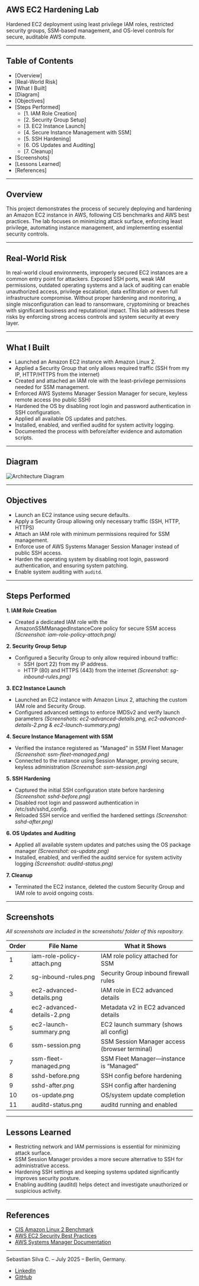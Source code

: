 ## AWS EC2 Hardening Lab

Hardened EC2 deployment using least privilege IAM roles, restricted security groups, SSM-based management, and OS-level controls for secure, auditable AWS compute.

---

## Table of Contents

- [Overview]
- [Real-World Risk]
- [What I Built]
- [Diagram]
- [Objectives]
- [Steps Performed]
  - [1. IAM Role Creation]
  - [2. Security Group Setup]
  - [3. EC2 Instance Launch]
  - [4. Secure Instance Management with SSM]
  - [5. SSH Hardening]
  - [6. OS Updates and Auditing]
  - [7. Cleanup]
- [Screenshots]
- [Lessons Learned]
- [References]

---

## Overview

This project demonstrates the process of securely deploying and hardening an Amazon EC2 instance in AWS, following CIS benchmarks and AWS best practices. The lab focuses on minimizing attack surface, enforcing least privilege, automating instance management, and implementing essential security controls.

---

## Real-World Risk

In real-world cloud environments, improperly secured EC2 instances are a common entry point for attackers. Exposed SSH ports, weak IAM permissions, outdated operating systems and a lack of auditing can enable unauthorized access, privilege escalation, data exfiltration or even full infrastructure compromise. Without proper hardening and monitoring, a single misconfiguration can lead to ransomware, cryptomining or breaches with significant business and reputational impact. This lab addresses these risks by enforcing strong access controls and system security at every layer.

---

## What I Built

- Launched an Amazon EC2 instance with Amazon Linux 2.
- Applied a Security Group that only allows required traffic (SSH from my IP, HTTP/HTTPS from the internet)
- Created and attached an IAM role with the least-privilege permissions needed for SSM management.
- Enforced AWS Systems Manager Session Manager for secure, keyless remote access (no public SSH)
- Hardened the OS by disabling root login and password authentication in SSH configuration.
- Applied all available OS updates and patches.
- Installed, enabled, and verified auditd for system activity logging.
- Documented the process with before/after evidence and automation scripts.

---

## Diagram

![Architecture Diagram](diagram.png)

---

## Objectives

- Launch an EC2 instance using secure defaults.
- Apply a Security Group allowing only necessary traffic (SSH, HTTP, HTTPS)
- Attach an IAM role with minimum permissions required for SSM management.
- Enforce use of AWS Systems Manager Session Manager instead of public SSH access.
- Harden the operating system by disabling root login, password authentication, and ensuring system patching.
- Enable system auditing with `auditd`.

---

## Steps Performed

**1. IAM Role Creation**
   - Created a dedicated IAM role with the AmazonSSMManagedInstanceCore policy for secure SSM access *(Screenshot: iam-role-policy-attach.png)*

**2. Security Group Setup**
   - Configured a Security Group to only allow required inbound traffic:
      - SSH (port 22) from my IP address.
      - HTTP (80) and HTTPS (443) from the internet *(Screenshot: sg-inbound-rules.png)*

**3. EC2 Instance Launch**
   - Launched an EC2 instance with Amazon Linux 2, attaching the custom IAM role and Security Group.
   - Configured advanced settings to enforce IMDSv2 and verify launch parameters *(Screenshots: ec2-advanced-details.png, ec2-advanced-details-2.png & ec2-launch-summary.png)*

**4. Secure Instance Management with SSM**
   - Verified the instance registered as "Managed" in SSM Fleet Manager *(Screenshot: ssm-fleet-managed.png)*
   - Connected to the instance using Session Manager, proving secure, keyless administration *(Screenshot: ssm-session.png)*

**5. SSH Hardening**
   - Captured the initial SSH configuration state before hardening *(Screenshot: sshd-before.png)*
   - Disabled root login and password authentication in /etc/ssh/sshd_config.
   - Reloaded SSH service and verified the hardened settings *(Screenshot: sshd-after.png)*

**6. OS Updates and Auditing**
   - Applied all available system updates and patches using the OS package manager *(Screenshot: os-update.png)*
   - Installed, enabled, and verified the auditd service for system activity logging *(Screenshot: auditd-status.png)*

**7. Cleanup**
   - Terminated the EC2 instance, deleted the custom Security Group and IAM role to avoid ongoing costs.

---

## Screenshots

*All screenshots are included in the screenshots/ folder of this repository.*

| Order | File Name                  | What it Shows                                 |
| ----- | -------------------------- | --------------------------------------------- |
| 1     | iam-role-policy-attach.png | IAM role policy attached for SSM              |
| 2     | sg-inbound-rules.png       | Security Group inbound firewall rules         |
| 3     | ec2-advanced-details.png   | IAM role in EC2 advanced details              |
| 4     | ec2-advanced-details-2.png | Metadata v2 in EC2 advanced details           |
| 5     | ec2-launch-summary.png     | EC2 launch summary (shows all config)         |
| 6     | ssm-session.png            | SSM Session Manager access (browser terminal) |
| 7     | ssm-fleet-managed.png      | SSM Fleet Manager—instance is “Managed”       |
| 8     | sshd-before.png            | SSH config before hardening                   |
| 9     | sshd-after.png             | SSH config after hardening                    |
| 10    | os-update.png              | OS/system update completion                   |
| 11    | auditd-status.png          | auditd running and enabled                    |

---

## Lessons Learned

- Restricting network and IAM permissions is essential for minimizing attack surface.
- SSM Session Manager provides a more secure alternative to SSH for administrative access.
- Hardening SSH settings and keeping systems updated significantly improves security posture.
- Enabling auditing (auditd) helps detect and investigate unauthorized or suspicious activity.

---

## References

- [CIS Amazon Linux 2 Benchmark](https://www.cisecurity.org/benchmark/amazon_linux/)
- [AWS EC2 Security Best Practices](https://docs.aws.amazon.com/AWSEC2/latest/UserGuide/ec2-best-practices.html)
- [AWS Systems Manager Documentation](https://docs.aws.amazon.com/systems-manager/)

---

Sebastian Silva C. – July 2025 – Berlin, Germany.
- [LinkedIn](https://www.linkedin.com/in/sebastiansilc/)
- [GitHub](https://github.com/SebaSilC)
